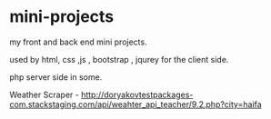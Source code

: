 # mini-projects
my front and back end mini projects.

used by  html, css ,js , bootstrap , jqurey for the client side.

 php server side in some.

Weather Scraper - http://doryakovtestpackages-com.stackstaging.com/api/weahter_api_teacher/9.2.php?city=haifa
